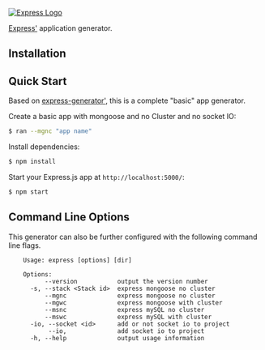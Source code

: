 [![Express Logo](https://i.cloudup.com/zfY6lL7eFa-3000x3000.png)](http://expressjs.com/)

[Express'](https://www.npmjs.com/package/express) application generator.

## Installation


## Quick Start

Based on [express-generator'](https://github.com/expressjs/generator), this is a complete "basic" app generator.

Create a basic app with mongoose and no Cluster and no socket IO:

```bash
$ ran --mgnc "app name"
```

Install dependencies:

```bash
$ npm install
```

Start your Express.js app at `http://localhost:5000/`:

```bash
$ npm start
```

## Command Line Options

This generator can also be further configured with the following command line flags.

        Usage: express [options] [dir]

        Options:
              --version           output the version number
          -s, --stack <Stack id>  express mongoose no cluster
              --mgnc              express mongoose no cluster
              --mgwc              express mongoose with cluster
              --msnc              express mySQL no cluster
              --mswc              express mySQL with cluster
          -io, --socket <id>      add or not socket io to project
               --io,              add socket io to project
          -h, --help              output usage information


